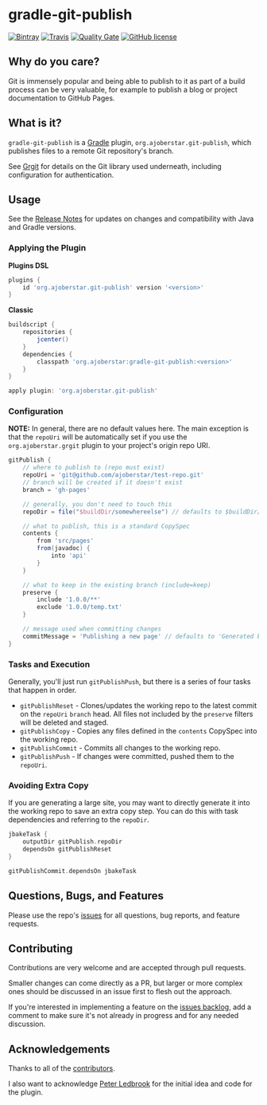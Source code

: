 # gradle-git-publish

[![Bintray](https://api.bintray.com/packages/ajoberstar/maven/gradle-git-publish/images/download.svg)](https://bintray.com/ajoberstar/maven/gradle-git-publish/_latestVersion)
[![Travis](https://img.shields.io/travis/ajoberstar/gradle-git-publish.svg?style=flat-square)](https://travis-ci.org/ajoberstar/gradle-git-publish)
[![Quality Gate](https://sonarqube.ajoberstar.com/api/badges/gate?key=org.ajoberstar:gradle-git-publish)](https://sonarqube.ajoberstar.com/dashboard/index/org.ajoberstar:gradle-git-publish)
[![GitHub license](https://img.shields.io/github/license/ajoberstar/gradle-git-publish.svg?style=flat-square)](https://github.com/ajoberstar/gradle-git-publish/blob/master/LICENSE)

## Why do you care?

Git is immensely popular and being able to publish to it as part of a build process can be very valuable, for example to publish a blog or project documentation to GitHub Pages.

## What is it?

`gradle-git-publish` is a [Gradle](http://gradle.org) plugin, `org.ajoberstar.git-publish`, which publishes files to a
remote Git repository's branch.

See [Grgit](https://github.com/ajoberstar/grgit) for details on the Git library used underneath, including
configuration for authentication.

## Usage

See the [Release Notes](https://github.com/ajoberstar/gradle-git-publish/releases) for updates on
changes and compatibility with Java and Gradle versions.

### Applying the Plugin

**Plugins DSL**

```groovy
plugins {
    id 'org.ajoberstar.git-publish' version '<version>'
}
```

**Classic**

```groovy
buildscript {
    repositories {
        jcenter()
    }
    dependencies {
        classpath 'org.ajoberstar:gradle-git-publish:<version>'
    }
}

apply plugin: 'org.ajoberstar.git-publish'
```

### Configuration

**NOTE:** In general, there are no default values here. The main exception is that the `repoUri` will be automatically set if you use the `org.ajoberstar.grgit` plugin to your project's origin repo URI.

```groovy
gitPublish {
    // where to publish to (repo must exist)
    repoUri = 'git@github.com/ajoberstar/test-repo.git'
    // branch will be created if it doesn't exist
    branch = 'gh-pages'

    // generally, you don't need to touch this
    repoDir = file("$buildDir/somewhereelse") // defaults to $buildDir/gitPublish

    // what to publish, this is a standard CopySpec
    contents {
        from 'src/pages'
        from(javadoc) {
            into 'api'
        }
    }

    // what to keep in the existing branch (include=keep)
    preserve {
        include '1.0.0/**'
        exclude '1.0.0/temp.txt'
    }

    // message used when committing changes    
    commitMessage = 'Publishing a new page' // defaults to 'Generated by gradle-git-publish'
}
```

### Tasks and Execution

Generally, you'll just run `gitPublishPush`, but there is a series of four tasks that happen in order.

* `gitPublishReset` - Clones/updates the working repo to the latest commit on the `repoUri` `branch` head. All files not included by the `preserve` filters will be deleted and staged.
* `gitPublishCopy` - Copies any files defined in the `contents` CopySpec into the working repo.
* `gitPublishCommit` - Commits all changes to the working repo.
* `gitPublishPush` - If changes were committed, pushed them to the `repoUri`.

### Avoiding Extra Copy

If you are generating a large site, you may want to directly generate it into the working repo to save an extra copy step. You can do this with task dependencies and referring to the `repoDir`.

```groovy
jbakeTask {
    outputDir gitPublish.repoDir
    dependsOn gitPublishReset
}

gitPublishCommit.dependsOn jbakeTask
```

## Questions, Bugs, and Features

Please use the repo's [issues](https://github.com/ajoberstar/gradle-git-publish/issues)
for all questions, bug reports, and feature requests.

## Contributing

Contributions are very welcome and are accepted through pull requests.

Smaller changes can come directly as a PR, but larger or more complex
ones should be discussed in an issue first to flesh out the approach.

If you're interested in implementing a feature on the
[issues backlog](https://github.com/ajoberstar/gradle-git-publish/issues), add a comment
to make sure it's not already in progress and for any needed discussion.

## Acknowledgements

Thanks to all of the [contributors](https://github.com/ajoberstar/gradle-git-publish/graphs/contributors).

I also want to acknowledge [Peter Ledbrook](https://github.com/pledbrook) for the initial
idea and code for the plugin.
